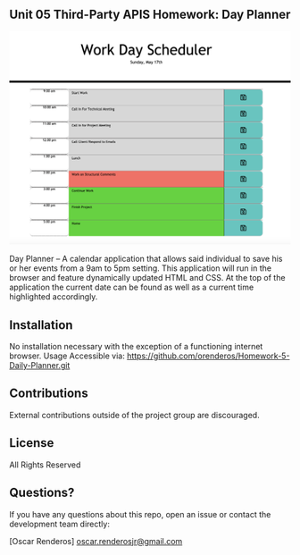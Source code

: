 ## Unit 05 Third-Party APIS Homework: Day Planner
 
<img alt="app" src="image.png" >

Day Planner – A calendar application that allows said individual to save his or her events from a 9am to 5pm setting. This application will run in the browser and feature dynamically updated HTML and CSS. At the top of the application the current date can be found as well as a current time highlighted accordingly. 


## Installation
No installation necessary with the exception of a functioning internet browser.
Usage
Accessible via: https://github.com/orenderos/Homework-5-Daily-Planner.git

## Contributions
External contributions outside of the project group are discouraged.

## License
All Rights Reserved

## Questions?
If you have any questions about this repo, open an issue or contact the development team directly:

 [Oscar Renderos] oscar.renderosjr@gmail.com

